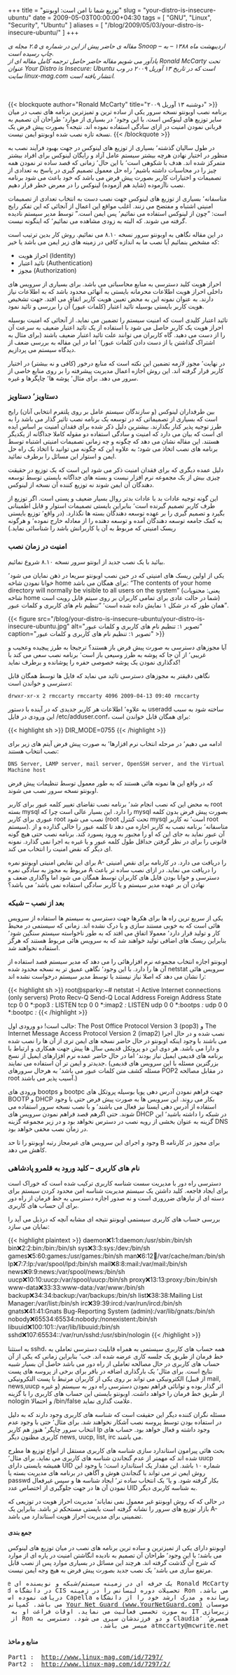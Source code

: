 +++
title = "توزیع شما نا امن است: اوبونتو"
slug = "your-distro-is-insecure-ubuntu"
date = 2009-05-03T00:00:00+04:30
tags = [ "GNU", "Linux", "Security", "Ubuntu" ]
aliases = [ "/blog/2009/05/03/your-distro-is-insecure-ubuntu/" ]
+++

<div style="font-style: oblique;">
مقاله ی حاضر پیش از این در شماره ی ۲.۵ مجله ی Snoop – اردیبهشت ماه ۱۳۸۸ – به چاپ رسیده است.
<br />
یادآور می شویم مقاله حاضر حاصل ترجمه کامل مقاله ای از Ronald McCarty تحت عنوان Your Distro is Insecure: Ubuntu است که در تاریخ ۱۳ آوریل ۲۰۰۹ در وب سایت linux-mag.com انتشار یافته است. 
<br /><br /><br />
</div>

{{< blockquote author="Ronald McCarty" title="دوشنبه ۱۳ آوریل ۲۰۰۹" >}}
برنامه نصب اوبونتو نسخه سرور یکی از ساده ترین و تمیزترین برنامه های نصب در
میان سایر توزیع های لینوکس است. با این وجود٬ در بسیاری از موارد٬ طراحان آن تصمیم به
قربانی نمودن امنیت در ازای سادگی استفاده نموده اند. نتیجه؟ بصورت پیش فرض یک نسخه
تازه نصب شده اوبونتو ایمن نیست.
{{< /blockquote >}}

<!--more-->

در طول سالیان گذشته٬ بسیاری از توزیع های لینوکس در جهت بهبود فرآیند نصب به منظور در اختیار نهادن هرچه بیشتر سیستم عامل آزاد و رایگان لینوکس برای افراد بیشتر متمرکز شده اند. هدف با شکوهی است٬ با این حال٬ زمانی که قصد ساده تر نمودن همه چیز را در محاسبات داشته باشیم٬ راه حل معمول تصمیم گیری در پاسخ به تعدادی از تصمیمات و اختیارات کاربر بصورت پیش فرض می باشد که خود باعث می شود برنامه نصب ناآزموده (شاید هم آزموده) لینوکس را در معرض خطر قرار دهیم.

متاسفانه٬ بسیاری از توزیع های لینوکس جهت نصب دست به انتخاب تعدادی از تصمیمات امنیتی اشتباه و مفتضح می زنند. اغلب مواقع این اعمال از آنجائی که این تفکر رایج است: “چون از لینوکس استفاده می نمائیم٬ پس ایمن است.” توسط مدیر سیستم نادیده گرفته می شوند. که البته به زودی مشاهده می نمائیم٬ که اینگونه نیست.

در این مقاله نگاهی به اوبونتو سرور نسخه ۸.۱۰ می نمائیم. روش کار بدین ترتیب است که مشخص بنمائیم آیا نصب ما به اندازه کافی در زمینه های زیر ایمن می باشد یا خیر:

- احراز هویت (Identity)
- تائید اعتبار (Authentication)
- مجوز (Authorization)

احراز هویت کلید دسترسی به منابع محاسباتی می باشد. برای بسیاری از سرویس های داخلی احراز هویت اطلاعات محرمانه بایستی به آنهائی محدود باشد که به اطلاعات نیاز دارند. به عنوان نمونه این به محض تعیین هویت کاربر اتفاق می افتد. جهت تشخیص هویت کاربر بایستی بوسیله تائید اعتبار (کلمات عبور) آن را بررسی و تائید نمود.

تائید اعتبار کلیدی است که امنیت سیستم را تضمین می نماید. از آنجائی که امنیت بوسیله احراز هویت یک کاربر حاصل می شود با استفاده از یک تائید اعتبار ضعیف به سرعت آن را از دست می دهید. گاه کاربران می توانند علت تائید اعتبار ضعیف باشند (برای مثال به اشتراک گذاشتن یا از دست دادن کلمات عبور)٬ اما در این مقاله به بررسی ضعف از دیدگاه سیستم می پردازیم.

در نهایت٬ مجوز لازمه تضمین این نکته است که منابع درخور (کافی و نه بیشتر) در اختیار کاربر قرار گرفته اند. این روش اجازه اعمال مدیریت پیشرفته را بر روی منابع خاصی از سرور می دهد. برای مثال٬ پوشه ها٬ چاپگرها و غیره.

### دستاویز٬ دستاویز ###

بین طرفداران لینوکس (و سازندگان سیستم عامل بر روی پلتفرم انتخابی آنان) رایج است که بسیاری از تصمیماتی که در توسعه یک برنامه نصب تاثیر گذار می باشد را به طرز توجیه پذیر کنار بگذارند. بیشترین دلیل ذکر شده برای فقدان امنیت بر اساس ایده ای است که بیان می دارد که امنیت و سادگی استفاده دو مقوله کاملا جداگانه از یکدیگر هستند. این مقاله نشان می دهد که چگونه و چه زمانی تصمیمات امنیتی اشتباه توسط برنامه های نصب اتخاذ می شود؛ به علاوه این که چگونه می توانید با اتخاذ یک راه حل ایمن و استوار این مسائل را برطرف نمائید.

دلیل عمده دیگری که برای فقدان امنیت ذکر می شود این است که یک توزیع در حقیقت چیزی بیش از یک مجموعه نرم افزار نیست و بسته های جداگانه بایستی توسط توسعه دهندگان آن ایمن شوند نه توزیع کننده آن نسخه از لینوکس.

این گونه توجیه عادات بد با عادات بدتر روال بسیار ضعیف و پستی است. اگر توزیع از طرف  کاربر تصمیم گیرنده است٬ بنابراین بایستی تصمیمات استوار و قابل اطمینانی بگیرد و تصمیم گیری را بر عهده توسعه دهندگان بسته ها نگذارد. (در واقع٬ توزیع بایستی به کمک جامعه توسعه دهندگان آمده و توسعه دهنده را از معادله خارج نموده٬ و هرگونه ریسک امنیتی که مربوط به آن یا کاربرانش باشد را شناسائی نماید.)

### امنیت در زمان نصب ###

بیائید با یک نصب جدید از ابونتو سرور نسخه ۸.۱۰ شروع نمائیم.

یکی از اولین ریسک های امنیتی که در حین نصب اوبونتو سریعا در ذهن نمایان می شود٬ خوانا نمودن شاخه home برای همگان می باشد: “The contents of your home directory will normally be visible to all users on the system” (یعنی: محتویات شاخه home شما در حالت عادی برای تمامی کاربران بر روی سیتم قابل رویت است) همان طور که در شکل ۱ نمایش داده شده است٬ “تنظیم نام های کاربری و کلمات عبور”.

{{< figure src="/blog/your-distro-is-insecure-ubuntu/your-distro-is-insecure-ubuntu.jpg" alt="تصویر ۱: تنظیم نام های کاربری و کلمات عبور" caption="تصویر ۱: تنظیم نام های کاربری و کلمات عبور" >}}

آیا مجوزهای دسترسی به صورت پیش فرض باز هستند؟ ترجیجا به طرز پیچیده وعجیب و غریبی٬ از آن جا که پوشه به طرز وسیعی باز است٬ برنامه نصب سعی می کند با کدگذاری نمودن یک پوشه خصوصی حفره را پوشانده و برطرف نماید!

نگاهی دقیقتر به مجوزهای دسترسی تائید می نماید که فایل ها توسط همگان قابل دسترسی و خواندن است:

```
drwxr-xr-x 2 rmccarty rmccarty 4096 2009-04-13 09:40 rmccarty
```

به علاوه٬ اطلاعات هر کاربر جدیدی که در آینده با دستور useradd ساخته شود به سبب این ورودی در فایل /etc/adduser.conf، برای همگان قابل خواندن است:

{{< highlight sh >}}
DIR_MODE=0755
{{< /highlight >}}

ادامه می دهیم٬ در مرحله انتخاب نرم افزارها٬ به صورت پیش فرض آیتم های زیر برای نصب انتخاب هستند:

```
DNS Server, LAMP server, mail server, OpenSSH server, and the Virtual Machine host
```

که در واقع این ها نمونه هائی هستند که به طور معمول توسط تنظیمات پیش فرض اوبونتو نسخه سرور نصب می شوند.

به محض این که نصب انجام شد٬ برنامه نصب تقاضای تغییر کلمه عبور برای کاربر root بسته mysql را دارد. این بسیار عالی است چرا که mysql بصورت پیش فرض بدون کلمه عبوری برای کاربر root نصب می شود (root تحت کنترل mysql است٬ نه کاربر root سیستم). متاسفانه٬ برنامه نصب به کاربر اجازه می دهد تا کلمه عبور را خالی گذارده و از آن عبور نماید به جای این که او را مجبور به ورود پسورد کند. برنامه نصب حتی هیچ گونه قانونی را برای در نظر گرفتن حداقل طول کلمه عبور و یا غیره به اجرا نمی گذارد. نمونه ای دیگر که نقض امنیت را انتخاب می کند.

برای این نقایص امنیتی اوبونتو نمره A- را دریافت می دارد. در کارنامه برای نقص امنیتی مربوط به مجوز به سادگی نمره A را دریافت می نماید. در ازای نصب ساده تر باعث دسترسی و خوانا بودن فایل های کاربران توسط همگان می شود اما واگذاری ضعف و نهادن آن بر عهده مدیر سیستم و یا کاربر سادگی استفاده نمی باشد٬ می باشد؟

### بعد از نصب – شبکه ###

یکی از سریع ترین راه ها برای هکرها جهت دسترسی به سیستم ها استفاده از سرویس هائی است که به خوبی مستند سازی و یا درک نشده اند. زمانی که سیستمی در محیط کار و تولید قرار دارد٬ معمولا اتفاق می افتد که به طور ناخواسته سیستم سنگین شود٬ بنابراین ریسک های اضافی تولید خواهند شد که به سرویس هائی مربوط هستند که هرگز استفاده نخواهند شد.

اوبونتو اجازه انتخاب مجموعه نرم افزارهائی را می دهد که مدیر سیستم قصد استفاده از آن ها را دارد. با این وجود٬ نگاهی عمیق تر به نسخه محدود شده netstat سرویس هائی را نشان می دهد که اصلا نیاز نیستند یا توسط مدیر سیستم درخواست نشده اند:

{{< highlight sh >}}
root@sparky:~# netstat -l
Active Internet connections (only servers)
Proto Recv-Q Send-Q Local Address Foreign Address State
tcp 0 0 *:pop3 *:* LISTEN
tcp 0 0 *:imap2 *:* LISTEN
udp 0 0 *:bootps *:*
udp 0 0 *:bootpc *:*
{{< /highlight >}}

جالب است! دو ورودی اول: The Post Office Protocol Version 3 (pop3) و The Internet Message Access Protocol Version 2 (imap2) نصب شده و در حال اجرا می باشند با وجود اینکه اوبونتو در حال حاضر نسخه های ایمن تری از آن ها را نصب شده و دارا می باشد. هر دوی این دو پروتکل قدیمی سال ها پیش جهت همکاری و ارتباط با برنامه های قدیمی ایمیل نیاز بودند٬ اما در حال حاضر عمده نرم افزارهای ایمیل از نسخ جدیدتر و ایمن تر آن استفاده می نمایند. (بزرگترین مسئله با این سرویس های قدیمی مسئله کشف متن کلمات عبور می باشد٬ به هرحال سرورهای POP2 در مقابل مصالحه root آسیب پذیر می باشند.)

ورودی های bootps و bootpc جهت فراهم نمودن آدرس دهی پویا بوسیله پروتکل های BOOTP و DHCP بکار می روند. این سرویس ها به صورت پیش فرض حتی با وجود استفاده از آدرس دهی ایستا نیز فعال می باشند٬ و با نصب نسخه سرور استفاده می شوند. حتی اگرهم قصد فراهم نمودن سرویس های DHCP در شبکه را داشته باشید٬ این گزینه به عنوان بخشی از رویه نصب در دسترس نخواهد بود و در زیر مجموعه گزینه DNS در زمان نصب مخفی خواهد بود.

وجود و اجرای این سرویس های غیرمجاز رتبه اوبونتو را تا حد B برای مجوز در کارنامه کاهش می دهد.

### نام های کاربری – کلید ورود به قلمرو پادشاهی ###

دسترسی راه دور با مدیریت سست شناسه کاربری ترکیب شده است که خوراک است برای ایجاد فاجعه. کلید داشتن یک سیستم مدیریت شناسه امن محدود کردن سیستم برای دسته ای از نیازهای ضرروری است و نه صدور اجازه دسترسی به خط فرمان از راه دور برای آن حساب های کاربری.

بررسی حساب های کاربری سیستمی اوبونتو نتیجه ای مشابه آنچه که درذیل می آید را نمایان می سازد:  

{{< highlight plaintext >}}
daemon:x:1:1:daemon:/usr/sbin:/bin/sh
bin:x:2:2:bin:/bin:/bin/sh
sys:x:3:3:sys:/dev:/bin/sh
games:x:5:60:games:/usr/games:/bin/sh
man:x:6:12:man:/var/cache/man:/bin/sh
lp:x:7:7:lp:/var/spool/lpd:/bin/sh
mail:x:8:8:mail:/var/mail:/bin/sh
news:x:9:9:news:/var/spool/news:/bin/sh
uucp:x:10:10:uucp:/var/spool/uucp:/bin/sh
proxy:x:13:13:proxy:/bin:/bin/sh
www-data:x:33:33:www-data:/var/www:/bin/sh
backup:x:34:34:backup:/var/backups:/bin/sh
list:x:38:38:Mailing List Manager:/var/list:/bin/sh
irc:x:39:39:ircd:/var/run/ircd:/bin/sh
gnats:x:41:41:Gnats Bug-Reporting System (admin):/var/lib/gnats:/bin/sh
nobody:x:65534:65534:nobody:/nonexistent:/bin/sh
libuuid:x:100:101::/var/lib/libuuid:/bin/sh
sshd:x:107:65534::/var/run/sshd:/usr/sbin/nologin
{{< /highlight >}}

به استثنا sshd، همه حساب های کاربری سیستمی به همراه قابلیت دسترسی تعاملی به خط فرمان از طریق یک جلسه کاری عرضه شده اند. خب٬ بنابراین زمانی که یکی از آن حساب های کاربری در حال مصالحه تعاملی از راه دور می باشد حاصل آن بسیار شبیه نتایج است. برای مثال٬ یک بارگذاری اضافه در بافر برای برخی از پروسه های پست الکترونیکی می تواند بر روی یکی از کاربران مرتبط با پست التکرونیکی (از قبیل mail, news,uucp و غیره) اثر گذار بوده و توانائی فراهم نمودن دسترسی راه دور به سیستم از طریق خط فرمان را خواهد داشت. اوبونتو بایستی این حساب های کاربری را با گزینه nologin و احتمالا /bin/false علامت گذاری نماید.

مسئله نگران کننده دیگر این حقیقت است که شناسه های کاربری وجود دارند که به دلیل در استفاده بودن توسط پروسه نصب آشکار نخواهند شد. برای مثال٬ حتی با وجود عدم انتخاب سرور چاپگر٬ هنوز هم کاربر lp وجود داشته و فعال خواهد بود. حساب های کاربری مظنون دیگر news, uucp, list, irc می باشند.

بحث هائی پیرامون استاندارد سازی شناسه های کاربری مستقل از انواع توزیع ها مطرح شده اند که مهمتر از عدم گنجاندن شناسه های کاربری می نماید. برای مثال٬ uucp همیشه بایستی دارای UID شماره ۱۰ باشد. این مقدار یک استاندارد است؛ با وجود این روش ایمن تر می تواند با گنجاندن هوش و آگاهی در برنامه های مدیریت بسته یا passwd بکار گرفته شود. و یا٬ یک انتخاب ساده تر٬ ایجاد شناسه ها و سپس غیرفعال نمودن آن ها در جهت جلوگیری از اختصاص عدد UID به شناسه کاربری دیگر.

در حالی که که روش اوبونتو غیر معمول نمی نمایاند٬ مدیریت احراز هویت در توزیعی که بازار توزیع های سرور را نشانه گرفته است بایستی مستحکم تر باشد. بنابراین یک A- تضمینی برای مدیریت احراز هویت استاندارد می باشد.

#### جمع بندی ####

اوبونتو دارای یکی از تمیزترین و ساده ترین برنامه های نصب در میان توزیع های لینوکس می باشد؛ با این وجود٬ طراحان آن تصمیم به نادیده انگاشتن امنیت در پاره ای از موارد که شرح آن گذشت گرفته اند. هرچند این مسائل در بسیاری موارد پس از نصب قابل مرتفع سازی می باشد٬ یک نصب جدید بصورت پیش فرض به هیچ وجه ایمن نیست.

<pre style="direction: rtl; text-align: justify;">
Ronald McCarty یک حرفه ای در زمینه سیستم/شبکه و نویسنده ای freelance
می باشد. Ron تحصیلات دوره لیسانس را در زمینه CIS در دانشگاه Mary Land به پایان
رسانده و مدرک ارشد خود را از دانشگاه Capella دریافت نموده است. Ron یکی از
موسسان <a href="http://yournetguard.com/" target="_blank">Your Net Guard (www.YourNetGuard.com)</a> می باشد. کمپانی که در زمینه
زیرسازی IT به صورت تخصصی فعالیت می نماید. اوقات فراغت او به همراه بهترین دوست و
همسرش٬ Claudia٬ و دو فرزندشان سپری می شود. دسترسی به Ron از طریق
atmccarty@mcwrite.net میسر می باشد.
</pre>

 
#### منابع و ماخذ ####

<div style="direction: ltr; text-align: left;">
<pre>
Part1 :  <a href="http://www.linux-mag.com/id/7297/" target="_blank">http://www.linux-mag.com/id/7297/</a>
Part2 :  <a href="http://www.linux-mag.com/id/7297/2/" target="_blank">http://www.linux-mag.com/id/7297/2/</a>
</pre>
</div>
